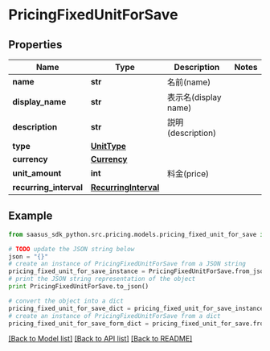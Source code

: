# PricingFixedUnitForSave


## Properties
Name | Type | Description | Notes
------------ | ------------- | ------------- | -------------
**name** | **str** | 名前(name) | 
**display_name** | **str** | 表示名(display name) | 
**description** | **str** | 説明(description) | 
**type** | [**UnitType**](UnitType.md) |  | 
**currency** | [**Currency**](Currency.md) |  | 
**unit_amount** | **int** | 料金(price) | 
**recurring_interval** | [**RecurringInterval**](RecurringInterval.md) |  | 

## Example

```python
from saasus_sdk_python.src.pricing.models.pricing_fixed_unit_for_save import PricingFixedUnitForSave

# TODO update the JSON string below
json = "{}"
# create an instance of PricingFixedUnitForSave from a JSON string
pricing_fixed_unit_for_save_instance = PricingFixedUnitForSave.from_json(json)
# print the JSON string representation of the object
print PricingFixedUnitForSave.to_json()

# convert the object into a dict
pricing_fixed_unit_for_save_dict = pricing_fixed_unit_for_save_instance.to_dict()
# create an instance of PricingFixedUnitForSave from a dict
pricing_fixed_unit_for_save_form_dict = pricing_fixed_unit_for_save.from_dict(pricing_fixed_unit_for_save_dict)
```
[[Back to Model list]](../README.md#documentation-for-models) [[Back to API list]](../README.md#documentation-for-api-endpoints) [[Back to README]](../README.md)


